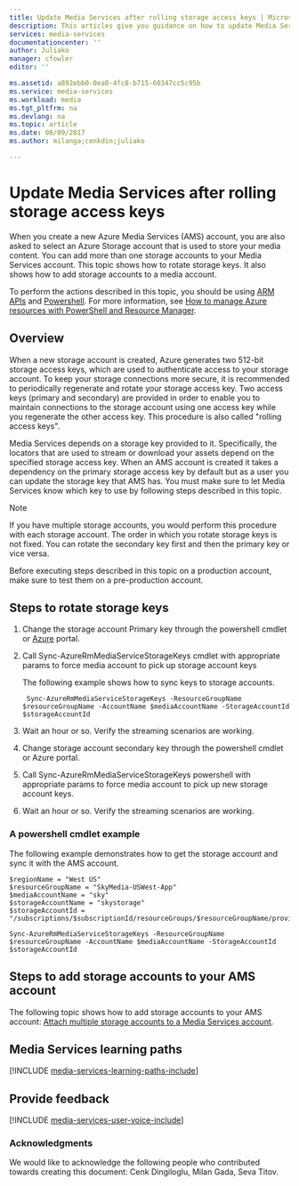 ```yaml
---
title: Update Media Services after rolling storage access keys | Microsoft Docs
description: This articles give you guidance on how to update Media Services after rolling storage access keys.
services: media-services
documentationcenter: ''
author: Juliako
manager: cfowler
editor: ''

ms.assetid: a892ebb0-0ea0-4fc8-b715-60347cc5c95b
ms.service: media-services
ms.workload: media
ms.tgt_pltfrm: na
ms.devlang: na
ms.topic: article
ms.date: 08/09/2017
ms.author: milanga;cenkdin;juliako

---
```

# Update Media Services after rolling storage access keys

When you create a new Azure Media Services (AMS) account, you are also asked to select an Azure Storage account that is used to store your media content. You can add more than one storage accounts to your Media Services account. This topic shows how to rotate storage keys. It also shows how to add storage accounts to a media account. 

To perform the actions described in this topic, you should be using [ARM APIs](https://docs.microsoft.com/rest/api/media/mediaservice) and [Powershell](https://docs.microsoft.com/powershell/resourcemanager/azurerm.media/v0.3.2/azurerm.media).  For more information, see [How to manage Azure resources with PowerShell and Resource Manager](../../azure-resource-manager/powershell-azure-resource-manager.md).

## Overview

When a new storage account is created, Azure generates two 512-bit storage access keys, which are used to authenticate access to your storage account. To keep your storage connections more secure, it is recommended to periodically regenerate and rotate your storage access key. Two access keys (primary and secondary) are provided in order to enable you to maintain connections to the storage account using one access key while you regenerate the other access key. This procedure is also called "rolling access keys".

Media Services depends on a storage key provided to it. Specifically, the locators that are used to stream or download your assets depend on the specified storage access key. When an AMS account is created it takes a dependency on the primary storage access key by default but as a user you can update the storage key that AMS has. You must make sure to let Media Services know which key to use by following steps described in this topic.  

>[!NOTE]
> If you have multiple storage accounts, you would perform this procedure with each storage account. The order in which you rotate storage keys is not fixed. You can rotate the secondary key first and then the primary key or vice versa.
>
> Before executing steps described in this topic on a production account, make sure to test them on a pre-production account.
>

## Steps to rotate storage keys 
 
 1. Change the storage account Primary key through the powershell cmdlet or [Azure](https://portal.azure.com/) portal.
 2. Call Sync-AzureRmMediaServiceStorageKeys cmdlet with appropriate params to force media account to pick up storage account keys
 
    The following example shows how to sync keys to storage accounts.
  
         Sync-AzureRmMediaServiceStorageKeys -ResourceGroupName $resourceGroupName -AccountName $mediaAccountName -StorageAccountId $storageAccountId
  
 3. Wait an hour or so. Verify the streaming scenarios are working.
 4. Change storage account secondary key through the powershell cmdlet or Azure portal.
 5. Call Sync-AzureRmMediaServiceStorageKeys powershell with appropriate params to force media account to pick up new storage account keys. 
 6. Wait an hour or so. Verify the streaming scenarios are working.
 
### A powershell cmdlet example 

The following example demonstrates how to get the storage account and sync it with the AMS account.

	$regionName = "West US"
	$resourceGroupName = "SkyMedia-USWest-App"
	$mediaAccountName = "sky"
	$storageAccountName = "skystorage"
	$storageAccountId = "/subscriptions/$subscriptionId/resourceGroups/$resourceGroupName/providers/Microsoft.Storage/storageAccounts/$storageAccountName"

	Sync-AzureRmMediaServiceStorageKeys -ResourceGroupName $resourceGroupName -AccountName $mediaAccountName -StorageAccountId $storageAccountId

 
## Steps to add storage accounts to your AMS account

The following topic shows how to add storage accounts to your AMS account: [Attach multiple storage accounts to a Media Services account](meda-services-managing-multiple-storage-accounts.md).

## Media Services learning paths
[!INCLUDE [media-services-learning-paths-include](../../../includes/media-services-learning-paths-include.md)]

## Provide feedback
[!INCLUDE [media-services-user-voice-include](../../../includes/media-services-user-voice-include.md)]

### Acknowledgments
We would like to acknowledge the following people who contributed towards creating this document: Cenk Dingiloglu, Milan Gada, Seva Titov.
